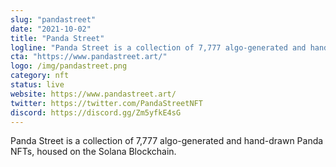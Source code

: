 ```yaml
---
slug: "pandastreet"
date: "2021-10-02"
title: "Panda Street"
logline: "Panda Street is a collection of 7,777 algo-generated and hand-drawn Panda NFTs, housed on the Solana Blockchain."
cta: "https://www.pandastreet.art/"
logo: /img/pandastreet.png
category: nft
status: live
website: https://www.pandastreet.art/
twitter: https://twitter.com/PandaStreetNFT
discord: https://discord.gg/Zm5yfkE4sG
---
```


Panda Street is a collection of 7,777 algo-generated and hand-drawn Panda NFTs, housed on the Solana Blockchain.
